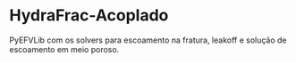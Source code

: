 # HydraFrac-Acoplado
PyEFVLib com os solvers para escoamento na fratura, leakoff e solução de escoamento em meio poroso.
